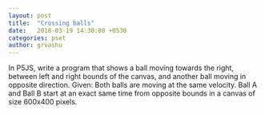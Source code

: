 ```yaml
---
layout: post
title:  "Crossing balls"
date:   2018-03-19 14:30:08 +0530
categories: pset
author: grvashu
---
```

In P5JS, write a program that shows a ball moving towards the right, between left and right bounds of the canvas, and another ball moving in opposite direction. Given: Both balls are moving at the same velocity. Ball A and Ball B start at an exact same time from opposite bounds in a canvas of size 600x400 pixels.
